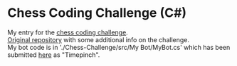 # Chess Coding Challenge (C#)
My entry for the [chess coding challenge](https://youtu.be/iScy18pVR58).  
[Original repository](https://github.com/SebLague/Chess-Challenge) with some additional info on the challenge.  
My bot code is in './Chess-Challenge/src/My Bot/MyBot.cs' which has been submitted [here](https://forms.gle/6jjj8jxNQ5Ln53ie6) as "Timepinch".  


